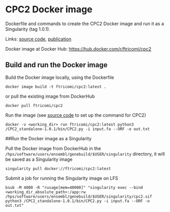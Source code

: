 # CPC2 Docker image

Dockerfile and commands to create the CPC2 Docker image and run it as a Singularity (tag 1.0.1).

Links:
[source code](https://github.com/gao-lab/CPC2_standalone),
[publication](https://academic.oup.com/nar/article/45/W1/W12/3831091)

Docker image at Docker Hub:
https://hub.docker.com/r/ftricomi/cpc2


## Build and run the Docker image

Build the Docker image locally, using the Dockerfile
```
docker image build -t ftricomi/cpc2:latest .
```
or pull the existing image from DockerHub 
```
docker pull ftricomi/cpc2
```

Run the image (see [source code](https://github.com/gao-lab/CPC2_standalone) to set up the command for CPC2)
```
docker -v <working_dir> run ftricomi/cpc2:latest python3 /CPC2_standalone-1.0.1/bin/CPC2.py -i input.fa --ORF -o out.txt
```

##Run the Docker image as a  Singularity 

Pull the Docker image from DockerHub in the `/hps/software/users/ensembl/genebuild/$USER/singularity` directory, it will be saved as a Singularity image
```
singularity pull docker://ftricomi/cpc2:latest
```

Submit a job for running the Singularity image on LFS
```
bsub -M 4000 -R "rusage[mem=40000]" "singularity exec --bind <working_dir_absolute_path>:/app:rw /hps/software/users/ensembl/genebuild/$USER/singularity/cpc2.sif python3 /CPC2_standalone-1.0.1/bin/CPC2.py -i input.fa --ORF -o out.txt"
```
